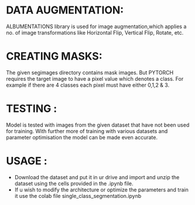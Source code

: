 # DATA AUGMENTATION:
ALBUMENTATIONS library is used for image augmentation,which applies a no. of image transformations like Horizontal Flip, Vertical Flip, Rotate, etc.

# CREATING MASKS:
The given segimages directory contains mask images. But PYTORCH requires the target image to have a pixel value which denotes a class. For example if there are 4 classes each pixel must have either 0,1,2 & 3.

# TESTING :
Model is tested with images from the given dataset that have not been used for training.
With further more of training with various datasets and parameter optimisation the model can be made even accurate.

# USAGE :
- Download the dataset and put it in ur drive and import and unzip the dataset using the cells provided in the .ipynb file.
- If u wish to modify the architecture or optimize the parameters and train it use the colab file single_class_segmentation.ipynb 
